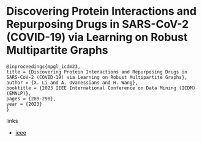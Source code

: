 # Discovering Protein Interactions and Repurposing Drugs in SARS-CoV-2 (COVID-19) via Learning on Robust Multipartite Graphs

```
@inproceedings{mpgl_icdm23,
title = {Discovering Protein Interactions and Repurposing Drugs in SARS-CoV-2 (COVID-19) via Learning on Robust Multipartite Graphs},
author = {X. Li and A. Ovanessians and H. Wang},
booktitle = {2023 IEEE International Conference on Data Mining (ICDM) (EMNLP)},
pages = {289-298},
year = {2023}
}
```

links
- [ieee](https://doi.org/10.1109/ICDM58522.2023.00038)
